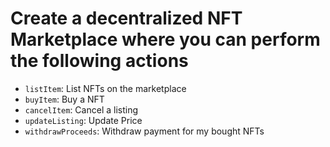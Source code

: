 # Create a decentralized NFT Marketplace where you can perform the following actions

- `listItem`: List NFTs on the marketplace
- `buyItem`: Buy a NFT
- `cancelItem`: Cancel a listing
- `updateListing`: Update Price
- `withdrawProceeds`: Withdraw payment for my bought NFTs
